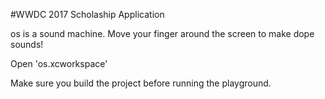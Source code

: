 #WWDC 2017 Scholaship Application

os is a sound machine. Move your finger around the screen to make dope sounds!

Open 'os.xcworkspace'

Make sure you build the project before running the playground.
